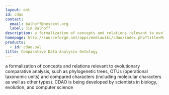 ```yaml
---
layout: ont
id: cdao
contact: 
  email: balhoff@nescent.org
  label: Jim Balhoff
description: a formalization of concepts and relations relevant to evolutionary comparative analysis, such as phylogenetic trees, OTUs (operational taxonomic units) and compared characters (including molecular characters as well as other types). CDAO is being developed by scientists in biology, evolution, and computer science
homepage: http://sourceforge.net/apps/mediawiki/cdao/index.php?title=Main_Page
products: 
  - id: cdao.owl
title: Comparative Data Analysis Ontology
---
```


a formalization of concepts and relations relevant to evolutionary comparative analysis, such as phylogenetic trees, OTUs (operational taxonomic units) and compared characters (including molecular characters as well as other types). CDAO is being developed by scientists in biology, evolution, and computer science